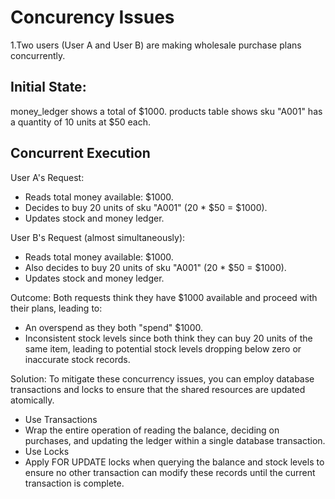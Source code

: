 # Concurency Issues

1.Two users (User A and User B) are making wholesale purchase plans concurrently.

## Initial State:

money_ledger shows a total of $1000.
products table shows sku "A001" has a quantity of 10 units at $50 each.

## Concurrent Execution

User A's Request: 
- Reads total money available: $1000.
- Decides to buy 20 units of sku "A001" (20 * $50 = $1000).
- Updates stock and money ledger.

User B's Request (almost simultaneously):
- Reads total money available: $1000.
- Also decides to buy 20 units of sku "A001" (20 * $50 = $1000).
- Updates stock and money ledger.

Outcome: Both requests think they have $1000 available and proceed with their plans, leading to:
- An overspend as they both "spend" $1000.
- Inconsistent stock levels since both think they can buy 20 units of the same item, leading to potential stock levels dropping below zero or inaccurate stock records.

Solution: To mitigate these concurrency issues, you can employ database transactions and locks to ensure that the shared resources are updated atomically. 
- Use Transactions
- Wrap the entire operation of reading the balance, deciding on purchases, and updating the ledger within a single database transaction.
- Use Locks
- Apply FOR UPDATE locks when querying the balance and stock levels to ensure no other transaction can modify these records until the current transaction is complete.
